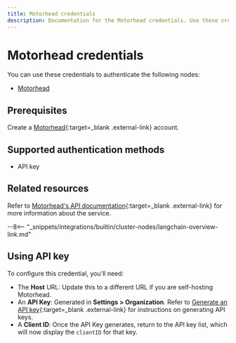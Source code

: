 ```yaml
---
title: Motorhead credentials
description: Documentation for the Motorhead credentials. Use these credentials to authenticate Motorhead in n8n, a workflow automation platform.
---
```


# Motorhead credentials

You can use these credentials to authenticate the following nodes:

* [Motorhead](/integrations/builtin/cluster-nodes/sub-nodes/n8n-nodes-langchain.memorymotorhead/)

## Prerequisites

Create a [Motorhead](https://www.metal.ai/){:target=_blank .external-link} account.

## Supported authentication methods

- API key

## Related resources

Refer to [Motorhead's API documentation](https://docs.getmetal.io/rest-api/introduction){:target=_blank .external-link} for more information about the service.

--8<-- "_snippets/integrations/builtin/cluster-nodes/langchain-overview-link.md"

## Using API key

To configure this credential, you'll need:

- The **Host** URL: Update this to a different URL if you are self-hosting Motorhead.
- An **API Key**: Generated in **Settings > Organization**. Refer to [Generate an API key](https://docs.getmetal.io/guides/misc-get-keys){:target=_blank .external-link} for instructions on generating API keys.
- A **Client ID**: Once the API Key generates, return to the API key list, which will now display the `clientID` for that key.


